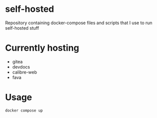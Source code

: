 # self-hosted
Repository containing docker-compose files and scripts that I use to run
self-hosted stuff

# Currently hosting
- gitea
- devdocs
- calibre-web
- fava

# Usage
```sh
docker compose up
```
